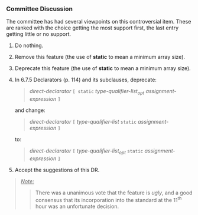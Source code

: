 ### Committee Discussion

The committee has had several viewpoints on this controversial item. These are
ranked with the choice getting the most support first, the last entry getting
little or no support.

1. Do nothing.
2. Remove this feature (the use of **static** to mean a minimum array size).
3. Deprecate this feature (the use of **static** to mean a minimum array size).
4. In 6.7.5 Declarators (p. 114\) and its subclauses, deprecate:
   > *direct-declarator* `[ static` *type-qualifier-list<sub>opt</sub>
   > assignment-expression* `]`

   and change:
   > *direct-declarator* `[` *type-qualifier-list* `static` *assignment-expression*
   > `]`

   to:
   > *direct-declarator* `[` *type-qualifier-list<sub>opt</sub>* `static`
   > *assignment-expression* `]`
5. Accept the suggestions of this DR.

> *<u>Note:</u>*
>
> > There was a unanimous vote that the feature is *ugly*, and a good consensus that
> > its incorporation into the standard at the 11<sup>th</sup> hour was an
> > unfortunate decision.
